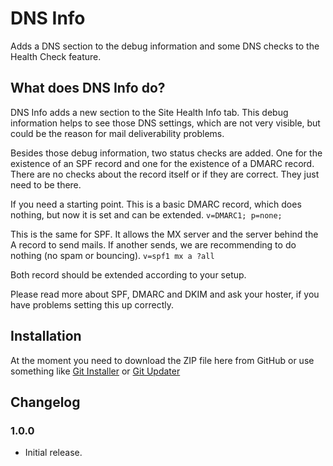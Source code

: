 # DNS Info

Adds a DNS section to the debug information and some DNS checks to the Health Check feature.

## What does DNS Info do?

DNS Info adds a new section to the Site Health Info tab. This debug information helps to see those DNS settings, which are not very visible, but could be the reason for mail deliverability problems.

Besides those debug information, two status checks are added. One for the existence of an SPF record and one for the existence of a DMARC record. There are no checks about the record itself or if they are correct. They just need to be there.

If you need a starting point. This is a basic DMARC record, which does nothing, but now it is set and can be extended.
`v=DMARC1; p=none;`

This is the same for SPF. It allows the MX server and the server behind the A record to send mails. If another sends, we are recommending to do nothing (no spam or bouncing). 
`v=spf1 mx a ?all`

Both record should be extended according to your setup.

Please read more about SPF, DMARC and DKIM and ask your hoster, if you have problems setting this up correctly.

## Installation

At the moment you need to download the ZIP file here from GitHub or use something like [Git Installer](https://www.git-installer.com/) or [Git Updater](https://git-updater.com/)

## Changelog

### 1.0.0

* Initial release.
